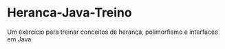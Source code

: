 # Heranca-Java-Treino
Um exercício para treinar conceitos de herança, polimorfismo e interfaces em Java
